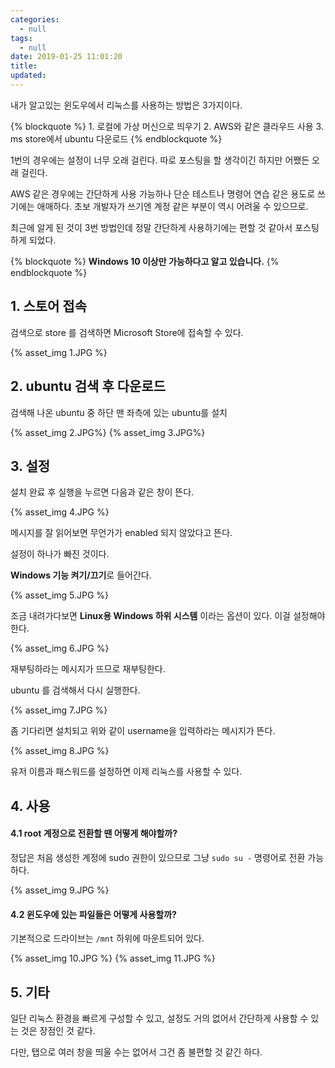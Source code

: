 ```yaml
---
categories:
  - null
tags:
  - null
date: 2019-01-25 11:01:20
title:
updated:
---
```



내가 알고있는 윈도우에서 리눅스를 사용하는 방법은 3가지이다.

{% blockquote %}
    1. 로컬에 가상 머신으로 띄우기
    2. AWS와 같은 클라우드 사용
    3. ms store에서 ubuntu 다운로드
{% endblockquote %}

1번의 경우에는 설정이 너무 오래 걸린다. 따로 포스팅을 할 생각이긴 하지만 어쨌든 오래 걸린다.

AWS 같은 경우에는 간단하게 사용 가능하나 단순 테스트나 명령어 연습 같은 용도로 쓰기에는 애매하다. 초보 개발자가 쓰기엔 계정 같은 부분이 역시 어려울 수 있으므로.

최근에 알게 된 것이 3번 방법인데 정말 간단하게 사용하기에는 편할 것 같아서 포스팅하게 되었다.

{% blockquote %}
    **Windows 10 이상만 가능하다고 알고 있습니다.**
{% endblockquote %}

## 1. 스토어 접속

검색으로 store 를 검색하면 Microsoft Store에 접속할 수 있다.

{% asset_img 1.JPG %}

## 2. ubuntu 검색 후 다운로드

검색해 나온 ubuntu 중 하단 맨 좌측에 있는 ubuntu를 설치

{% asset_img 2.JPG%}
{% asset_img 3.JPG%}

## 3. 설정

설치 완료 후 실행을 누르면 다음과 같은 창이 뜬다.

{% asset_img 4.JPG %}

메시지를 잘 읽어보면 무언가가 enabled 되지 않았다고 뜬다.

설정이 하나가 빠진 것이다.

**Windows 기능 켜기/끄기**로 들어간다.

{% asset_img 5.JPG %}

조금 내려가다보면 **Linux용 Windows 하위 시스템** 이라는 옵션이 있다. 이걸 설정해야 한다.

{% asset_img 6.JPG %}

재부팅하라는 메시지가 뜨므로 재부팅한다.

ubuntu 를 검색해서 다시 실행한다.

{% asset_img 7.JPG %}

좀 기다리면 설치되고 위와 같이 username을 입력하라는 메시지가 뜬다.

{% asset_img 8.JPG %}

유저 이름과 패스워드를 설정하면 이제 리눅스를 사용할 수 있다.

## 4. 사용

#### 4.1 root 계정으로 전환할 땐 어떻게 해야할까?

정답은 처음 생성한 계정에 sudo 권한이 있으므로 그냥 `sudo su -` 명령어로 전환 가능하다.

{% asset_img 9.JPG %}

#### 4.2 윈도우에 있는 파일들은 어떻게 사용할까?

기본적으로 드라이브는 `/mnt` 하위에 마운트되어 있다.

{% asset_img 10.JPG %}
{% asset_img 11.JPG %}

## 5. 기타

일단 리눅스 환경을 빠르게 구성할 수 있고, 설정도 거의 없어서 간단하게 사용할 수 있는 것은 장점인 것 같다.

다만, 탭으로 여러 창을 띄울 수는 없어서 그건 좀 불편할 것 같긴 하다.